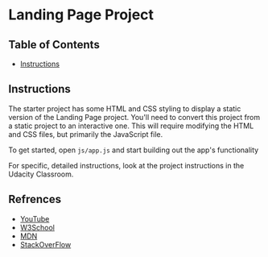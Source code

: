 # Landing Page Project

## Table of Contents

- [Instructions](#instructions)

## Instructions

The starter project has some HTML and CSS styling to display a static version of the Landing Page project. You'll need to convert this project from a static project to an interactive one. This will require modifying the HTML and CSS files, but primarily the JavaScript file.

To get started, open `js/app.js` and start building out the app's functionality

For specific, detailed instructions, look at the project instructions in the Udacity Classroom.

## Refrences
- [YouTube](https://www.youtube.com/)
- [W3School](https://www.w3schools.com/)
- [MDN](https://developer.mozilla.org/en-US/)
- [StackOverFlow](https://stackoverflow.com/)
